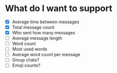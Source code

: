 # What do I want to support
- [X] Average time between messages
- [X] Total message count
- [X] Who sent how many messages
- [ ] Average message length
- [ ] Word count
- [ ] Most used words
- [ ] Average word count per message
- [ ] Group chats?
- [ ] Emoji counts?